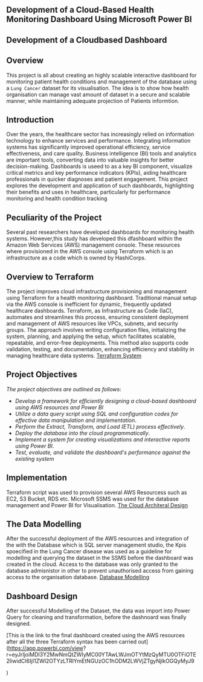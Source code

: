 ## Development of a Cloud-Based Health Monitoring Dashboard Using Microsoft Power BI
## Development of a Cloudbased Dashboard
## Overview
This project is all about creating an highly scalable interactive dashboard for monitoring patient health conditions  and management of the database using a `Lung Cancer` dataset for its visualisation. The idea is to show how health organisation can manage vast amount of dataset in a secure and scalable manner, while maintaining adequate projection of Patients informtion.
## Introduction
Over the years, the healthcare sector has increasingly relied on information technology to enhance services and performance. Integrating information systems has significantly improved operational efficiency, service effectiveness, and care quality. Business intelligence (BI) tools and analytics are important tools, converting data into valuable insights for better decision-making. Dashboards is useed to as a key BI component, visualize critical metrics and key performance indicators (KPIs), aiding healthcare professionals in quicker diagnoses and patient engagement. This project explores the development and application of such dashboards, highlighting their benefits and uses in healthcare, particularly for performance monitoring and health condition tracking
## Peculiarity of the Project
Several past researchers have developed dashboards for monitoring health systems. However,this study has developed this dfashboard within the Amazon Web Services (AWS) management console. These resources where provisioned in the AWS console using Terraform which is an infrastructure as a code which is owned by HashiCorps.
## Overview to Terraform
The project improves cloud infrastructure provisioning and management using Terraform for a health monitoring dashboard. Traditional manual setup via the AWS console is inefficient for dynamic, frequently updated healthcare dashboards. Terraform, as Infrastructure as Code (IaC), automates and streamlines this process, ensuring consistent deployment and management of AWS resources like VPCs, subnets, and security groups. The approach involves writing configuration files, initializing the system, planning, and applying the setup, which facilitates scalable, repeatable, and error-free deployments. This method also supports code validation, testing, and documentation, enhancing efficiency and stability in managing healthcare data systems. 
[Terraform System](https://raw.githubusercontent.com/balqis91/Development-of-a-Cloud-Based-Health-Monitoring-Dashboard-Using-Microsoft-Power-BI-/a4cd2682bad672a3010799e318ae2cffffa891e9/Terraform%20Image.avif)
## Project Objectives
*The project objectives are outlined as follows*:

- *Develop a framework for efficiently designing a cloud-based dashboard using AWS resources and Power BI*
- *Utilize a data query script using SQL and configuration codes for effective data manipulation and implementation*.
- *Perform the Extract, Transform, and Load (ETL) process effectively*.
- *Deploy the database into the cloud programmatically*.
- *Implement a system for creating visualizations and interactive reports using Power BI*.
- *Test, evaluate, and validate the dashboard's performance against the existing system*​
## Implementation
Terraform script was used to provision several AWS Resourcess such as EC2, S3 Bucket, RDS etc. Microsoft SSMS was used for the database management and Power BI for Visualisation. 
[The Cloud Architeral Design](https://github.com/balqis91/Development-of-a-Cloud-Based-Health-Monitoring-Dashboard-Using-Microsoft-Power-BI-/blob/main/Cloud%20Architecture%20Design.png)
## The Data Modelling
After the successful deployment of the AWS resources and integration of the with the Database which is SQL server management studio, the Kpis spoecified in the Lung Cancer disease was used as a guideline for modelling and querying the dataset in the SSMS before the dashboard was created in the cloud. Access to the database was only granted to the database admisnistor in other to prevent unauthorised access from gaining access to the organisation database.
[Database Modelling](https://github.com/balqis91/Development-of-a-Cloud-Based-Health-Monitoring-Dashboard-Using-Microsoft-Power-BI-/blob/main/Modelling%20of%20the%20Lung%20Cancer%20Database.png)
## Dashboard Design
After successful Modelling of the Dataset, the data was import into Power Query for cleaning and transformation, before the dashnoard was finally designed. 

[This is the link to the final dashboard created using the AWS resources after all the three Terraform syntax has been carried out](https://app.powerbi.com/view?
r=eyJrIjoiMDI3Y2MwNmQtZWIyMC00YTAwLWJmOTYtMzQyMTU0OTFiOTE2IiwidCI6IjI1ZWI2OTYzLTRlYmEtNGUzOC1hODM2LWVjZTgyNjlkOGQyMyJ9

)
